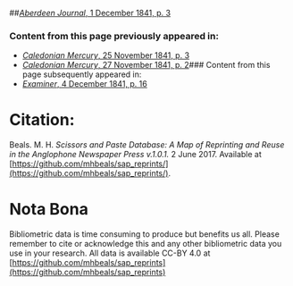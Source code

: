 ##[*Aberdeen Journal*, 1 December 1841, p. 3](https://mhbeals.github.io/sap_html/Aberdeen-Journal/Aberdeen-Journal-1-December-1841-p-3)

### Content from this page previously appeared in:
+ [*Caledonian Mercury*, 25 November 1841, p. 3](https://mhbeals.github.io/sap_html/Caledonian-Mercury/Caledonian-Mercury-25-November-1841-p-3)
+ [*Caledonian Mercury*, 27 November 1841, p. 2](https://mhbeals.github.io/sap_html/Caledonian-Mercury/Caledonian-Mercury-27-November-1841-p-2)### Content from this page subsequently appeared in:
+ [*Examiner*, 4 December 1841, p. 16](https://mhbeals.github.io/sap_html/Examiner/Examiner-4-December-1841-p-16)
                    
# Citation: 

Beals. M. H. *Scissors and Paste Database: A Map of Reprinting and Reuse in the Anglophone Newspaper Press v.1.0.1.* 2 June 2017. Available at [https://github.com/mhbeals/sap_reprints/](https://github.com/mhbeals/sap_reprints/). 
                    
# Nota Bona

Bibliometric data is time consuming to produce but benefits us all. Please remember to cite or acknowledge this and any other bibliometric data you use in your research. All data is available CC-BY 4.0 at [https://github.com/mhbeals/sap_reprints](https://github.com/mhbeals/sap_reprints)